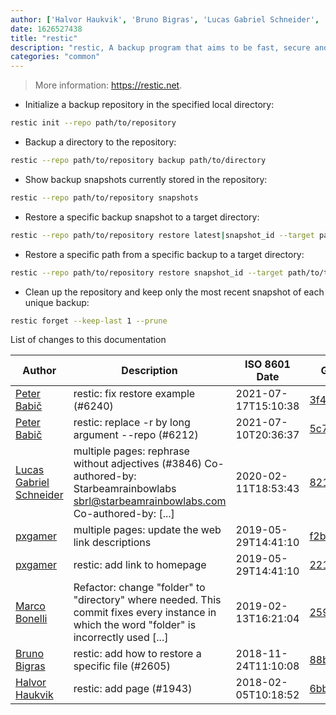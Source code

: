 ```yaml
---
author: ['Halvor Haukvik', 'Bruno Bigras', 'Lucas Gabriel Schneider', 'Peter Babič', 'pxgamer', 'Marco Bonelli']
date: 1626527438
title: "restic"
description: "restic, A backup program that aims to be fast, secure and efficient."
categories: "common"
---
```

> More information: <https://restic.net>.

- Initialize a backup repository in the specified local directory:

```bash
restic init --repo path/to/repository
```

- Backup a directory to the repository:

```bash
restic --repo path/to/repository backup path/to/directory
```

- Show backup snapshots currently stored in the repository:

```bash
restic --repo path/to/repository snapshots
```

- Restore a specific backup snapshot to a target directory:

```bash
restic --repo path/to/repository restore latest|snapshot_id --target path/to/target
```

- Restore a specific path from a specific backup to a target directory:

```bash
restic --repo path/to/repository restore snapshot_id --target path/to/target --include path/to/restore
```

- Clean up the repository and keep only the most recent snapshot of each unique backup:

```bash
restic forget --keep-last 1 --prune
```
List of changes to this documentation


Author | Description | ISO 8601 Date | GitHub link
------|-----|-----|-----
[Peter Babič](mailto:peter@babic.dev) | restic: fix restore example (#6240) | 2021-07-17T15:10:38 | [3f4d0a37fdf1](https://github.com/tldr-pages/tldr/commit/3f4d0a37fdf156d2d1d3dfdbdd34b8bdd58aefa4)
[Peter Babič](mailto:peter@babic.dev) | restic: replace -r by long argument --repo (#6212) | 2021-07-10T20:36:37 | [5c70d6589650](https://github.com/tldr-pages/tldr/commit/5c70d6589650774010a9249cc54986426dfacb69)
[Lucas Gabriel Schneider](mailto:casdpa@gmail.com) | multiple pages: rephrase without adjectives (#3846) Co-authored-by: Starbeamrainbowlabs <sbrl@starbeamrainbowlabs.com> Co-authored-by: [...] | 2020-02-11T18:53:43 | [8211b80c1722](https://github.com/tldr-pages/tldr/commit/8211b80c17221eed9f3f8530eafed3cc3fbd03f1)
[pxgamer](mailto:owzie123@gmail.com) | multiple pages: update the web link descriptions | 2019-05-29T14:41:10 | [f2b1446e6247](https://github.com/tldr-pages/tldr/commit/f2b1446e6247d3e794ee6577dee0c867dfc9af26)
[pxgamer](mailto:owzie123@gmail.com) | restic: add link to homepage | 2019-05-29T14:41:10 | [221c4c051a19](https://github.com/tldr-pages/tldr/commit/221c4c051a193f628612d929f9edf4f03cd28af6)
[Marco Bonelli](mailto:mb5.marcob@gmail.com) | Refactor: change "folder" to "directory" where needed. This commit fixes every instance in which the word "folder" is incorrectly used [...] | 2019-02-13T16:21:04 | [2599a6de483a](https://github.com/tldr-pages/tldr/commit/2599a6de483a70601ab17b29e0f18a5a8bdcaa12)
[Bruno Bigras](mailto:bigras.bruno@gmail.com) | restic: add how to restore a specific file (#2605) | 2018-11-24T11:10:08 | [88bccae363db](https://github.com/tldr-pages/tldr/commit/88bccae363dbdd8626f3fa919881020b41f85d31)
[Halvor Haukvik](mailto:hdhauk@users.noreply.github.com) | restic: add page (#1943) | 2018-02-05T10:18:52 | [6bbced900cd9](https://github.com/tldr-pages/tldr/commit/6bbced900cd900bc8c382dcc6798243649749aab)

